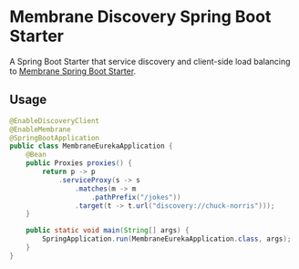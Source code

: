# Membrane Discovery Spring Boot Starter

A Spring Boot Starter that service discovery and client-side load balancing to [Membrane Spring Boot Starter](https://github.com/membrane/membrane-spring-boot-starter).

## Usage

```java
@EnableDiscoveryClient
@EnableMembrane
@SpringBootApplication
public class MembraneEurekaApplication {
	@Bean
	public Proxies proxies() {
		return p -> p
			.serviceProxy(s -> s
				.matches(m -> m
					.pathPrefix("/jokes"))
				.target(t -> t.url("discovery://chuck-norris")));
	}

	public static void main(String[] args) {
		SpringApplication.run(MembraneEurekaApplication.class, args);
	}
}
```
